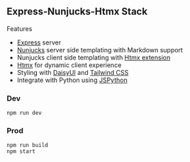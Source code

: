 ## Express-Nunjucks-Htmx Stack

Features
- [Express](https://expressjs.com) server
- [Nunjucks](https://mozilla.github.io/nunjucks/) server side templating with Markdown support
- Nunjucks client side templating with [Htmx extension](https://htmx.org/extensions/client-side-templates/)
- [Htmx](https://htmx.org) for dynamic client experience
- Styling with [DaisyUI](https://daisyui.com) and [Tailwind CSS](https://tailwindcss.com)
- Integrate with Python using [JSPython](https://github.com/extremeheat/JSPyBridge)

### Dev
```shell
npm run dev
```

### Prod
```shell
npm run build
npm start
```
